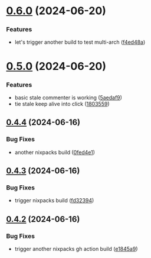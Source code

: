 # [0.6.0](https://github.com/iloveitaly/github-overlord/compare/v0.5.0...v0.6.0) (2024-06-20)


### Features

* let's trigger another build to test multi-arch ([f4ed48a](https://github.com/iloveitaly/github-overlord/commit/f4ed48ab43ca519b4b526a5e8a744e0089c61ef9))



# [0.5.0](https://github.com/iloveitaly/github-overlord/compare/v0.4.4...v0.5.0) (2024-06-20)


### Features

* basic stale commenter is working ([5aedaf9](https://github.com/iloveitaly/github-overlord/commit/5aedaf9e6fcbe8ad4d7496b64a5e512c665d41c4))
* tie stale keep alive into click ([1803559](https://github.com/iloveitaly/github-overlord/commit/18035592318156dd3d14aceda3b960d5f0be8180))



## [0.4.4](https://github.com/iloveitaly/github-overlord/compare/v0.4.3...v0.4.4) (2024-06-16)


### Bug Fixes

* another nixpacks build ([0fed4e1](https://github.com/iloveitaly/github-overlord/commit/0fed4e167bda2170faead0f4ce15e0fd6dd4c731))



## [0.4.3](https://github.com/iloveitaly/github-overlord/compare/v0.4.2...v0.4.3) (2024-06-16)


### Bug Fixes

* trigger nixpacks build ([fd32394](https://github.com/iloveitaly/github-overlord/commit/fd32394c47c2bc5be42601f34f45dc143981824a))



## [0.4.2](https://github.com/iloveitaly/github-overlord/compare/v0.4.1...v0.4.2) (2024-06-16)


### Bug Fixes

* trigger another nixpacks gh action build ([e1845a9](https://github.com/iloveitaly/github-overlord/commit/e1845a9795e859d79dac39fc62aa9c756d369a3d))



